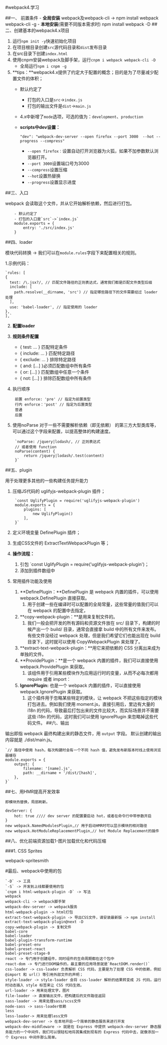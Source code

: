#webpack4.学习

##一、 前置条件
	- **全局安装**
		webpack及webpack-cli -> npm install webpack webpack-cli -g
	- **本地安装**(需要不同版本需求时)
		npm install webpack -D
##二、创建基本的webpack4.x项目
1. 运行`npm init -y`快速初始化项目
2. 在项目根目录创建`src`源代码目录和`dist`发布目录
3. 在src目录下创建`index.html`
4. 使用cnpm安装webpack及脚手架，运行`cnpm i webpack webpack-cli -D`
	- 全局运行`npm i cnpm -g`
5. **tips：**webpack4.x提供了约定大于配置的概念；目的是为了尽量减少配置文件的体积；
	- 默认约定了
		- 打包的入口是`src`->`index.js`
		- 打包的输出文件是`dist`->`main.js`
	- 4.x中新增了`mode`选项，可选的值为：`development`、`production`
	- **scripts中dev设置：**
		
		`"dev": "webpack-dev-server --open firefox --port 3000  --hot --progress --compress"`
		- `--open firefox：`设置自动打开浏览器为火狐，如果不加参数默认浏览器打开。
		- `--port 3000`设置端口号为3000
		- `--compress`设置压缩
		- `--hot`设置热替换
		- `--progress`设置显示进度

##三、入口
	
webpack 会读取这个文件，并从它开始解析依赖，然后进行打包。

		- 默认约定了
		- 打包的入口是`src`->`index.js`
		module.exports = {
  			entry: './src/index.js' 
		}
	
##四、loader
	
模块代码转换 -> 我们可以在`module.rules`字段下来配置相关的规则。
	
1.示例代码：


	`rules: [
    {
      test: /\.jsx?/, // 匹配文件路径的正则表达式，通常我们都是匹配文件类型后缀
      include: [
        path.resolve(__dirname, 'src') // 指定哪些路径下的文件需要经过 loader 处理
      ],
      use: 'babel-loader', // 指定使用的 loader
    },
  	],`
  	
2. **配置loader**
3. **规则条件配置**

	- { test: ... } 匹配特定条件
	- { include: ... } 匹配特定路径
	- { exclude: ... } 排除特定路径
	- { and: [...] }必须匹配数组中所有条件
	- { or: [...] } 匹配数组中任意一个条件
	- { not: [...] } 排除匹配数组中所有条件
	
4. 执行顺序

		前置 enforce: 'pre' // 指定为前置类型
		行内 enforce：'post' // 指定为后置类型
		普通
		后置
		
5. 使用noParse
	对于一些不需要解析依赖（即无依赖） 的第三方大型类库等，可以通过这个字段来配置，以提高整体的构建速度。
  		
  		`noParse: /jquery|lodash/, // 正则表达式
    	// 或者使用 function
    	noParse(content) {
      		return /jquery|lodash/.test(content)
    	}`
    	
##五、plugin

用于处理更多其他的一些构建任务提升能力

1. 压缩JS代码的 uglifyjs-webpack-plugin 插件；

		`const UglifyPlugin = require('uglifyjs-webpack-plugin')
		module.exports = {
  			plugins: [
    			new UglifyPlugin()
  			],
		}`
		
2. 定义环境变量 DefinePlugin 插件；
3. 生成CSS文件的 ExtractTextWebpackPlugin 等；
4. **操作流程：**
	1. 引包 `const UglifyPlugin = require('uglifyjs-webpack-plugin')；
	2. 添加到插件数组中
5. 常用插件功能及使用
	1. **DefinePlugin：**DefinePlugin 是 webpack 内置的插件，可以使用 webpack.DefinePlugin 直接获取。
		1. 用于创建一些在编译时可以配置的全局常量，这些常量的值我们可以在 webpack 的配置中去指定，
	2. **copy-webpack-plugin：**是用来复制文件的。
		1. 我们一般会把开发的所有源码和资源文件放在 src/ 目录下，构建的时候产出一个 build/ 目录，通常会直接拿 build 中的所有文件来发布。有些文件没经过 webpack 处理，但是我们希望它们也能出现在 build 目录下，这时就可以使用 CopyWebpackPlugin 来处理了。
	3. **extract-text-webpack-plugin：**用它来把依赖的 CSS 分离出来成为单独的文件。
	4. **ProvidePlugin：**是一个 webpack 内置的插件，我们可以直接使用 webpack.ProvidePlugin 来获取。
		1. 该组件用于引用某些模块作为应用运行时的变量，从而不必每次都用 require 或者 import：
	5. **IgnorePlugin:** 也是一个 webpack 内置的插件，可以直接使用 webpack.IgnorePlugin 来获取。
		1. 这个插件用于忽略某些特定的模块，让 webpack 不把这些指定的模块打包进去。例如我们使用 moment.js，直接引用后，里边有大量的 i18n 的代码，导致最后打包出来的文件比较大，而实际场景并不需要这些 i18n 的代码，这时我们可以使用 IgnorePlugin 来忽略掉这些代码文件。
##六、输出

输出即指 webpack 最终构建出来的静态文件，用 `output` 字段。
默认创建的输出内容就是 ./dist/main.js。


	`// 路径中使用 hash，每次构建时会有一个不同 hash 值，避免发布新版本时线上使用浏览器缓存
	module.exports = {
  		output: {
    		filename: '[name].js',
    		path: __dirname + '/dist/[hash]',
  		},
	}`
	
##七、用HMR提高开发效率

	即模块热替换，局部刷新。
	
	devServer: {
        hot: true //// dev server 的配置要启动 hot，或者在命令行中带参数开启
    }
    new webpack.NamedModulesPlugin,// 用于启动HMR时可以显示模块的相对路径
    new webpack.HotModuleReplacementPlugin,// hot Module Replacement的插件

##八、优化前端资源加载1-图片加载优化和代码压缩

###1. CSS Sprites

webpack-spritesmith

#最后、webpack中使用的包

	`-D` -> 工具
	`-S` -> 开发到上线都要使用的包
	`cnpm i html-webpack-plugin -D` -> 写法
	webpack
	webpack-cli -> webpack脚手架
	webpack-dev-server -> webpack服务
	html-webpack-plugin -> html打包
	extract-text-webpack-plugin -> 导出CSS文件，请安装最新版 -> npm install extract-text-webpack-plugin@next -D
	copy-webpack-plugin -> 复制文件
	babel-core
	babel-loader
	babel-plugin-transform-runtime
	babel-preset-env
	babel-preset-react
	babel-preset-stage-0
	react -> 专门用于创建组件，同时组件的生命周期都在这个包中
	react-dom -> 专门进行DOM操作的，最主要的应用场景就是`ReactDOM.render()`
	css-loader -> css-loader 负责解析 CSS 代码，主要是为了处理 CSS 中的依赖，例如 @import 和 url() 等引用外部文件的声明；
	style-loader -> style-loader 会将 css-loader 解析的结果转变成 JS 代码，运行时动态插入 style 标签来让 CSS 代码生效。
	url-loader -> 用来处理文字，图片
	file-loader -> 直接输出文件，把构建后的文件路径返回
	sass-loader -> 用来处理sass/scss文件 
	node-sass -> sass-loader依赖
	less
	less-loader-> 用来处理less文件
	webpack-dev-server -> 在本地开启一个简单的静态服务来进行开发
	webpack-dev-middleware -> 就是在 Express 中提供 webpack-dev-server 静态服务能力的一个中间件，我们可以很轻松地将其集成到现有的 Express 代码中去，就像添加一个 Express 中间件那么简单。